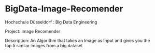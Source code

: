 # BigData-Image-Recomender

Hochschule Düsseldorf : Big Data Engineering

Project: Image Recomender

Description: An Algorithm that takes an Image as Input and gives you the top 5 similar Images from a big dataset

